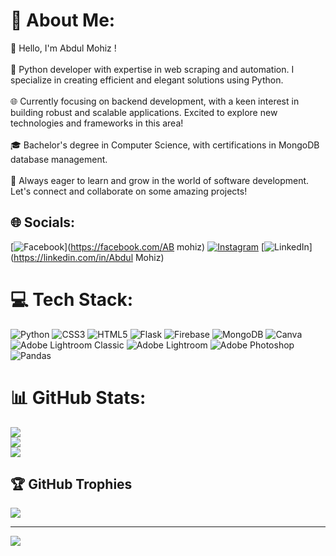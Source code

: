 # 💫 About Me:
👋 Hello, I'm Abdul Mohiz !<br><br>🐍 Python developer with expertise in web scraping and automation. I specialize in creating efficient and elegant solutions using Python.<br><br>🌐 Currently focusing on backend development, with a keen interest in building robust and scalable applications. Excited to explore new technologies and frameworks in this area!<br><br>🎓 Bachelor's degree in Computer Science, with certifications in MongoDB database management.<br><br>🔧 Always eager to learn and grow in the world of software development. Let's connect and collaborate on some amazing projects!


## 🌐 Socials:
[![Facebook](https://img.shields.io/badge/Facebook-%231877F2.svg?logo=Facebook&logoColor=white)](https://facebook.com/AB mohiz) [![Instagram](https://img.shields.io/badge/Instagram-%23E4405F.svg?logo=Instagram&logoColor=white)](https://instagram.com/ab_mohiz) [![LinkedIn](https://img.shields.io/badge/LinkedIn-%230077B5.svg?logo=linkedin&logoColor=white)](https://linkedin.com/in/Abdul Mohiz) 

# 💻 Tech Stack:
![Python](https://img.shields.io/badge/python-3670A0?style=flat&logo=python&logoColor=ffdd54) ![CSS3](https://img.shields.io/badge/css3-%231572B6.svg?style=flat&logo=css3&logoColor=white) ![HTML5](https://img.shields.io/badge/html5-%23E34F26.svg?style=flat&logo=html5&logoColor=white) ![Flask](https://img.shields.io/badge/flask-%23000.svg?style=flat&logo=flask&logoColor=white) ![Firebase](https://img.shields.io/badge/Firebase-039BE5?style=flat&logo=Firebase&logoColor=white) ![MongoDB](https://img.shields.io/badge/MongoDB-%234ea94b.svg?style=flat&logo=mongodb&logoColor=white) ![Canva](https://img.shields.io/badge/Canva-%2300C4CC.svg?style=flat&logo=Canva&logoColor=white) ![Adobe Lightroom Classic](https://img.shields.io/badge/Adobe%20Lightroom%20Classic-31A8FF.svg?style=flat&logo=Adobe%20Lightroom%20Classic&logoColor=white) ![Adobe Lightroom](https://img.shields.io/badge/Adobe%20Lightroom-31A8FF.svg?style=flat&logo=Adobe%20Lightroom&logoColor=white) ![Adobe Photoshop](https://img.shields.io/badge/adobe%20photoshop-%2331A8FF.svg?style=flat&logo=adobe%20photoshop&logoColor=white) ![Pandas](https://img.shields.io/badge/pandas-%23150458.svg?style=flat&logo=pandas&logoColor=white)
# 📊 GitHub Stats:
![](https://github-readme-stats.vercel.app/api?username=abmohiz01&theme=shades-of-purple&hide_border=false&include_all_commits=true&count_private=true)<br/>
![](https://github-readme-streak-stats.herokuapp.com/?user=abmohiz01&theme=shades-of-purple&hide_border=false)<br/>
![](https://github-readme-stats.vercel.app/api/top-langs/?username=abmohiz01&theme=shades-of-purple&hide_border=false&include_all_commits=true&count_private=true&layout=compact)

## 🏆 GitHub Trophies
![](https://github-profile-trophy.vercel.app/?username=abmohiz01&theme=radical&no-frame=false&no-bg=false&margin-w=4)

---
[![](https://visitcount.itsvg.in/api?id=abmohiz01&icon=0&color=0)](https://visitcount.itsvg.in)

<!-- Proudly created with GPRM ( https://gprm.itsvg.in ) -->
